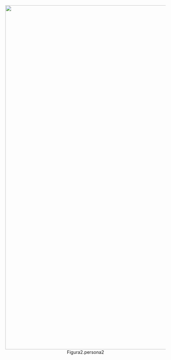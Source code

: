 
<div align="center">
<img src="https://github.com/user-attachments/assets/7a921310-adf9-4d5c-9d1a-8bab1ac1f526" width="1080px"/>
</div>
<div align="center">
Figura2.persona2
